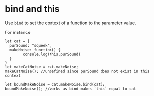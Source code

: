 # bind and this
Use `bind` to set the context of a function to the parameter value.

For instance

```
let cat = {
  purSound: "squeek",
  makeNoise: function() {
		console.log(this.purSound)
  }
}
let makeCatNoise = cat.makeNoise;
makeCatNoise(); //undefined since purSound does not exist in this context

let boundMakeNoise = cat.makeNoise.bind(cat);
boundMakeNoise(); //works as bind makes `this` equal to cat
```
